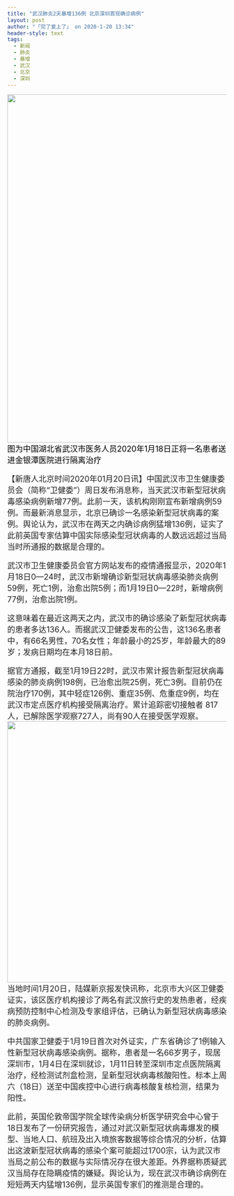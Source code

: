 ```yaml
---
title: "武汉肺炎2天暴增136例 北京深圳首现确诊病例"
layout: post
author: "「完了爱上了」 on 2020-1-20 13:34"
header-style: text
tags:
  - 新闻
  - 肺炎
  - 暴增
  - 武汉
  - 北京
  - 深圳
---
```


<head></head>
<body>
 <ignore_js_op> 
  <img aid="1328448" src="https://bbs.boniu123.cc/data/attachment/forum/202001/20/112437n0pyxpx4s0wka0wy.jpg" zoomfile="data/attachment/forum/202001/20/112437n0pyxpx4s0wka0wy.jpg" file="data/attachment/forum/202001/20/112437n0pyxpx4s0wka0wy.jpg" width="800" inpost="1"> 
  <div class="tip tip_4 aimg_tip" id="aimg_1328448_menu" style="position: absolute; display: none" disautofocus="true"> 
   <div class="xs0"> 
    <p><strong>GettyImages-1194364595-800x450.jpg</strong> <em class="xg1">(63.36 KB, 下载次数: 0)</em></p> 
    <p> <a href="forum.php?mod=attachment&amp;aid=MTMyODQ0OHxiNzBkOWM4ZXwxNTc5NDk5MTUwfDB8NTU0MTg1&amp;nothumb=yes" target="_blank">下载附件</a> &nbsp;<a href="javascript:;" onclick="showWindow(this.id, this.getAttribute('url'), 'get', 0);" id="savephoto_1328448" url="home.php?mod=spacecp&amp;ac=album&amp;op=saveforumphoto&amp;aid=1328448&amp;handlekey=savephoto_1328448">保存到相册</a> </p> 
    <p class="xg1 y"><span title="2020-1-20 11:24">2&nbsp;小时前</span> 上传</p> 
   </div> 
   <div class="tip_horn"></div> 
  </div> 
 </ignore_js_op> 
 <font face="Arial, sans-serif, &amp;quot;"><font size="4"><font color="#000000">图为中国湖北省武汉市医务人员2020年1月18日正将一名患者送进金银潭医院进行隔离治疗</font></font></font>
 <br> 
 <br> 
 <font color="#232323"><font face="Arial, sans-serif, &amp;quot;"><font style="font-size:18px">【新唐人北京时间2020年01月20日讯】中国武汉市卫生健康委员会（简称“卫健委”）周日发布消息称，当天武汉市新型冠状病毒感染病例新增77例。此前一天，该机构刚刚宣布新增病例59例。而最新消息显示，北京已确诊一名感染新型冠状病毒的案例。舆论认为，武汉市在两天之内确诊病例猛增136例，证实了此前英国专家估算中国实际感染型冠状病毒的人数远远超过当局当时所通报的数据是合理的。</font></font></font>
 <br> 
 <br> 
 <font color="#232323"><font face="Arial, sans-serif, &amp;quot;"><font style="font-size:18px">武汉市卫生健康委员会官方网站发布的疫情通报显示，2020年1月18日0—24时，武汉市新增确诊新型冠状病毒感染肺炎病例59例，死亡1例，治愈出院5例；而1月19日0—22时，新增病例77例，治愈出院1例。</font></font></font>
 <br> 
 <br> 
 <font color="#232323"><font face="Arial, sans-serif, &amp;quot;"><font style="font-size:18px">这意味着在最近这两天之内，武汉市的确诊感染了新型冠状病毒的患者多达136人。而据武汉卫健委发布的公告，这136名患者中，有66名男性，70名女性；年龄最小的25岁，年龄最大的89岁；发病日期均在本月18日前。</font></font></font>
 <br> 
 <br> 
 <font color="#232323"><font face="Arial, sans-serif, &amp;quot;"><font style="font-size:18px">据官方通报，截至1月19日22时，武汉市累计报告新型冠状病毒感染的肺炎病例198例，已治愈出院25例，死亡3例。目前仍在院治疗170例，其中轻症126例、重症35例、危重症9例，均在武汉市定点医疗机构接受隔离治疗。累计追踪密切接触者 817人，已解除医学观察727人，尚有90人在接受医学观察。</font></font></font>
 <br> 
 <ignore_js_op> 
  <img aid="1328451" src="https://bbs.boniu123.cc/data/attachment/forum/202001/20/113400b0ok4ejn3e4wbzgk.jpg" zoomfile="data/attachment/forum/202001/20/113400b0ok4ejn3e4wbzgk.jpg" file="data/attachment/forum/202001/20/113400b0ok4ejn3e4wbzgk.jpg" width="600" inpost="1"> 
  <div class="tip tip_4 aimg_tip" id="aimg_1328451_menu" style="position: absolute; display: none" disautofocus="true"> 
   <div class="xs0"> 
    <p><strong>wuhan_novel_coronavirus_timeline_1-20-600x1514.jpg</strong> <em class="xg1">(144.22 KB, 下载次数: 0)</em></p> 
    <p> <a href="forum.php?mod=attachment&amp;aid=MTMyODQ1MXw2MDI5ZTUwYXwxNTc5NDk5MTUwfDB8NTU0MTg1&amp;nothumb=yes" target="_blank">下载附件</a> &nbsp;<a href="javascript:;" onclick="showWindow(this.id, this.getAttribute('url'), 'get', 0);" id="savephoto_1328451" url="home.php?mod=spacecp&amp;ac=album&amp;op=saveforumphoto&amp;aid=1328451&amp;handlekey=savephoto_1328451">保存到相册</a> </p> 
    <p class="xg1 y"><span title="2020-1-20 11:34">2&nbsp;小时前</span> 上传</p> 
   </div> 
   <div class="tip_horn"></div> 
  </div> 
 </ignore_js_op> 
 <br> 
 <font color="#232323"><font face="Arial, sans-serif, &amp;quot;"><font style="font-size:18px">当地时间1月20日，陆媒新京报发快讯称，北京市大兴区卫健委证实，该区医疗机构接诊了两名有武汉旅行史的发热患者，经疾病预防控制中心检测及专家组评估，已确认为新型冠状病毒感染的肺炎病例。</font></font></font>
 <font color="#232323"><font face="Arial, sans-serif, &amp;quot;"><font style="font-size:18px"><br> </font></font></font>
 <br> 
 <font color="#232323"><font face="Arial, sans-serif, &amp;quot;"><font style="font-size:18px">中共国家卫健委于1月19日首次对外证实，广东省确诊了1例输入性新型冠状病毒感染病例。据称，患者是一名66岁男子，现居深圳市，1月4日在深圳就诊，1月11日转至深圳市定点医院隔离治疗，经检测试剂盒检测，呈新型冠状病毒核酸阳性。标本上周六（18日）送至中国疾控中心进行病毒核酸复核检测，结果为阳性。</font></font></font>
 <br> 
 <br> 
 <font color="#232323"><font face="Arial, sans-serif, &amp;quot;"><font style="font-size:18px">此前，英国伦敦帝国学院全球传染病分析医学研究会中心曾于18日发布了一份研究报告，通过对武汉新型冠状病毒爆发的模型、当地人口、航班及出入境旅客数据等综合情况的分析，估算出这波新型冠状病毒的感染个案可能超过1700宗，认为武汉市当局之前公布的数据与实际情况存在很大差距。外界据称质疑武汉当局存在隐瞒疫情的嫌疑。舆论认为，现在武汉市确诊病例在短短两天内猛增136例，显示英国专家们的推测是合理的。</font></font></font>
 <br> 
 <br> 
 <font color="#232323"><font face="Arial, sans-serif, &amp;quot;"><font style="font-size:18px"><br> </font></font></font>
 <br>
</body>


